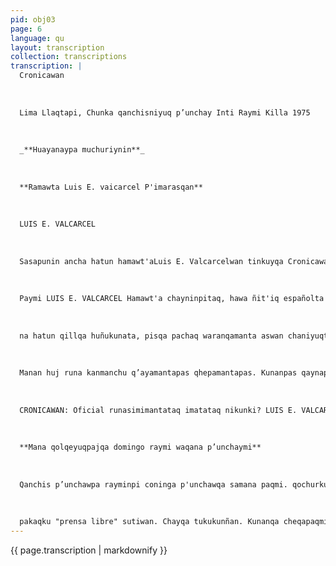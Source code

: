 ```yaml
---
pid: obj03
page: 6
language: qu
layout: transcription
collection: transcriptions
transcription: |
  Cronicawan
  
  
  
  Lima Llaqtapi, Chunka qanchisniyuq p’unchay Inti Raymi Killa 1975
  
  
  
  _**Huayanaypa muchuriynin**_
  
  
  
  **Ramawta Luis E. vaicarcel P'imarasqan**
  
  
  
  LUIS E. VALCARCEL
  
  
  
  Sasapunin ancha hatun hamawt'aLuis E. Valcarcelwan tinkuyqa Cronicawanpaq, runasimimanta, imawantawanpas nikunankupaq. Icha sumaq quyan wasinman waqyawanku; huq simillata rimanapaq, unqusqanrayku. Cronicawan: Apu hamawt'a yuyaycharankichu Cronicawan qillqa huñuta? LUIS E. VALCARCEL: Ari rikunin ñawpaq ñiqin Cronicawan qillqata. Allin kusatan llank’ankichis. Mast'arikuyninmi ancha kusa, sumaqllaña. Hinaspan Tukuy llapan qillqakunata karunchankichis; aswantaraq p’akinkichis ñusqunwan sunquwan yuyaychayaspa. Cronicawanqa manan hawaProvincia llaqtakunallapaqchu oficialmi Limapipas; allin unanchasqa Perú suyupaqpas, extrangeropipas. Sichus mana chhayna kanman karqan huj ch’uychasqan pisiparawankichisman. wakin hina. Qankuna kunan ruwasqaykichiswan kuskachakunkichismi qalluraq may llaqta simipipas, mayqen qillqawanpis. CRINICAWAN: Qhapaq yuyaynikiimatataq willawanqaku qillqayku chaskisqaykimanta? LUIS E. VALCARCEL: Qankunaqa huch’uy cronicachatan churanaykichis Comunidata (ayllu masita) amachaspa; chay Comunidad runamasinchistan mana qunqay qhawasun. Paykunaman manaraqmi revolución chayamunchu allapanta kutichinanpaq. Qechusqataq chay encomendorokuna coloniajepi, republicapitaq gamonalkuna qechusqa. Chaninmantan kanqa sichus Comunidadkunaman kutichipusun tukuy allpa suwasqankuta. Manataqmi chay qhapaq runasimi arikunñachu. Kunanqa k’apka wawaimillatañan rimapakunku. Mana ya
  
  
  
  Paymi LUIS E. VALCARCEL Hamawt'a chayninpitaq, hawa ñit'iq españolta astanku runasimiman mana qallupas kanman hina. CRONICAWAN: Hamaut'a apu simi niranki "TEMPESTAD EN LOS ANDES" qillqaykipi: "Nan pacha chayamunqaña hinaspan Anti runaLima llaqtata aqu hina atipanqa. "Chaytan watuq layqa hina rimaranki Willaq Uma Hina. UIS E. VALCARCEL: Nisqayki hinan karan. Mana illapawanchu, aswanmi qasi qasilla, pisga chunka wataraq (1927). Chhaynatan rimaran wayna kayniymanta pacha Qusqullaqtanchispi. Mirachiranitaq simiytamast'arispa Comunidad rayku, Runasimi rayku. Chaymi kusisqa kawsanirimasqaykunata qhawaspa imallanpipaq. CRONICAWAN: Biblioteca Naciq nalmanmi qusqanki qhapaq yuyaycha
  
  
  
  na hatun qillqa huñukunata, pisqa pachaq waranqamanta aswan chaniyuqta? LUIS E' VALCARCEL: Chhaynan karan. Qurani Francisco de Avilaq sumaq diccionarunta, tawa chunka qhapaq yuyaychana mana tarina qillqahujkunatawan. ÑawpaqGarcilasoq qillqanta, chay qillqallatan chaninchanchunka waranqa dolarta. Nisaykitaq chay qillqakunan yanapana kasqa HISTORIA ANTIGUA DEL PERUllank’anaypaq. Tukuruqtiytaq niranipipaqtaq saqiyman; panakaypaqchus kanman, manacha rakinqa Peru suyunchispa willka paskayninkunapaqcha kanqa, paykunayachankupaq, paykuna yuyaychakunankupaq. Chaymi HatunLlaqtanchis saminchay, runakay runamasinchispaq sunqulla kaspa. CRONICAWAN: Ima apu simita apachiwaq CIENCIAS COLEGIOman sesquicentenario rayminchakuyninpi. LUIS E. VALCARCEL: Sutiypi napayukunkichis anchata saminchaspa chay hatun yachana wasipi, yuyayniytan qhepaman kutirin sunquyta phatatachispa wayt'aspa. Ñawpaq ñiqin .. watapi aeccion Comercialpi qallarimurani llank’ayta. Manachushina chay pachamantaqa kawsanmanñachu. Sapallanchus hina kani DECANO nisqa. CRONICAWAN: IMATATAQ HATUN HAMAWT'A NIWANKIMAN yupaychasqa doctor Uriel Garciamanta, Nuevo Indiomantawan? LUIS E. VALCARCEL: Wiñaypachan ancha wayqiy karan. San Marcospi yachachinanpaqpis tukuy sunquyanaparani. Noqapajqa pantanmi Nuevo Indiota yuyaychakuspa chaymi mana rikhurismunraqchu munusqan musuq runa.
  
  
  
  Manan huj runa kanmanchu q’ayamantapas qhepamantapas. Kunanpas qaynapas, runaqa hujllan kanman. Payqa mana wañunchu hayk’aqpas pachaq pachaq wata ñit'isqa kaspapas; wiñay kawsayllan yuyayninpas kikillantaq. Qalluraq imayna kasqanmanta rimakusun Manan runa kanmanchu munasqanchis hina.
  
  
  
  CRONICAWAN: Oficial runasimimantataq imatataq nikunki? LUIS E. VALCARCEL: 1946 qaynamantan Ministro de Educación kaqtiy qurani Runasimiman Alfabetuta. Chaypin allin yachaq, misk'irimaqkuna huñunakuranku. Chaymi anchata yupaychaspa yuyarini Jose Angel Escalantita.
  
  
  
  **Mana qolqeyuqpajqa domingo raymi waqana p’unchaymi**
  
  
  
  Qanchis p’unchawpa rayminpi coninga p'unchawqa samana paqmi. qochurkunapaq, sumaqta sonqoschista wayrapi thasqirinanchispaq, wayt'aspa kusi kusiraq purinapaq. Kay Limallaqtapin imaymana rantikunapaq kan, hatun quchaq patantan" rinapaq, qhatukunapi hillu wayk’unata munay munay ajllirikunapaq parque niskaman rinapaq. Imaynatapas ruwayta munaqi chayqa qulqellawanmi kuyurinki. Mana qulqeyoqqmanan maytapas rinmanchu. Wasillampi muyupakun llaki uya mana qulqeyoq runaqa. Mana wasin kan chayqacuartun ukhupi arariwawan weskasqa jinaraq, mana maytapas puriy ateq. Llakinapaq p’unchaymi kay hatun Limallatapi p’unchawqa. Llaqtanchispi imallatapas ruwana do mingo raymipi. Qarpana, qorana chagrallatapas qhawana, kaypi ichaqa ni aqha wasipas kanchu, aswan runakupuñuyllapi p’unchawta pirdichinku. Chaynapaqcha kay hawaman chaya muranchis. Ichaga, puririshianchismi hoj p’unchawkunacha hamunga sumaq sonqunta ñuqanchispaq apamuspa. MIT'ALIPI LLANK'AY Mit'alipi llak’ayqa sumaqmi. Sapa p’unchawmi imaymanata yachanki. Kunanqa lliwmi qelqayku llaqta runaqmuchurisqanmanta. Ichaga cheqapaqsinchitapunin llank’akun Cheqaqtataq qélqayku cheqa kusi kusillan llankakuyku wayqipura hinalla. Ñawpaqmi mit'alikunapi qelq’aqkuna rimayuqku kamachillata Kumukumuyuspalla qhawariqku, mana yachasqankuta qilqanku. Chetatataqmi
  
  
  
  pakaqku "prensa libre" sutiwan. Chayqa tukukunñan. Kunanqa cheqapaqmi kay CRONICAPI llank’aqkuna hamut'ayniykuta Llaqtarunkupas kunanqa sumac kawsaytan cheqaq mit'alikunapi rinkunku. Imaynatan rurun muju chaynata qhawanku sutin mit'alikunapi qelqakusqan. CHALLWAQA AYCHA HINA MIKUNAN Challwaga chekapaq alimento Imaymanan chalwaq aychampi kan, fósforo nisqa, hierro nisqa, vitamina nisqakuna. Chay raykun challwatamikhuna allinta wawanchis wiñanampaq. Latapipas hamunmi challwa en conserva nisqa. Ñaupaqa niranku manan allinchu nispa. Manan chay chaninchu. Challwaqa allinta kallpayoq wiñanapaqmi.. Manañan kunaqa manchakunanchischu challwa mikuytaqa. Imarayku. allin mikhuna. Challwatan mikhunanchis tragu oqjianchistaqa Challwata erg'ekunaman qunanchis allinta kallpasapa. wiñanankupaq.
---
```


{{ page.transcription | markdownify }}
